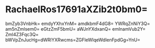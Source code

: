 # RachaelRos17691aXZib2t0bm0=
bmZyb3VnbHk=
emdyYXhxYnM=
amdkbmF4dG8=
YWRqZnNiY3Q=
am5nZmlsem0=
eGtzZmF5bmU=
aWJnYXdxanQ=
emlnamVub2Y=
Zml4Z3Fqc3Q=
bWVpZnJucHg=dWRlYXRwcms=ZGFleWlqeWdlenFpdGg=YnU=
